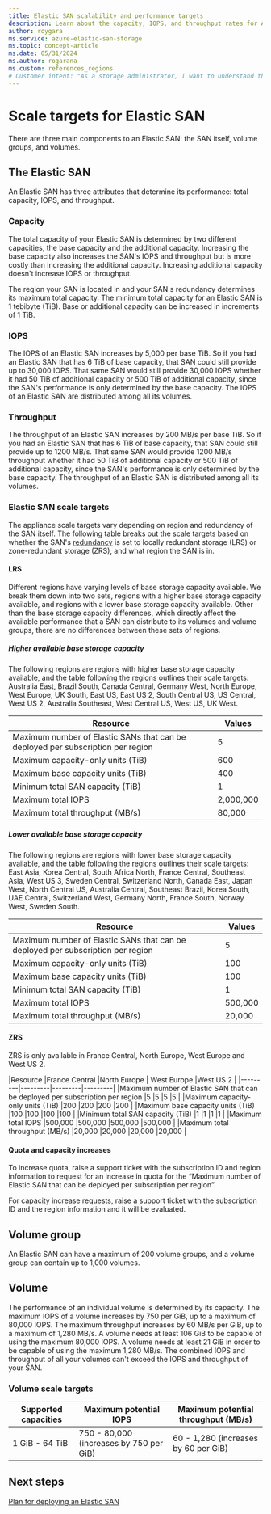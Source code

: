 ```yaml
---
title: Elastic SAN scalability and performance targets
description: Learn about the capacity, IOPS, and throughput rates for Azure Elastic SAN. Learn which regions support higher capacities.
author: roygara
ms.service: azure-elastic-san-storage
ms.topic: concept-article
ms.date: 05/31/2024
ms.author: rogarana
ms.custom: references_regions
# Customer intent: "As a storage administrator, I want to understand the scalability and performance targets of Elastic SAN, so that I can optimize capacity, IOPS, and throughput for my deployment requirements in different regions."
---
```


# Scale targets for Elastic SAN

There are three main components to an Elastic SAN: the SAN itself, volume groups, and volumes.

## The Elastic SAN

An Elastic SAN has three attributes that determine its performance: total capacity, IOPS, and throughput.

### Capacity

The total capacity of your Elastic SAN is determined by two different capacities, the base capacity and the additional capacity. Increasing the base capacity also increases the SAN's IOPS and throughput but is more costly than increasing the additional capacity. Increasing additional capacity doesn't increase IOPS or throughput.

The region your SAN is located in and your SAN's redundancy determines its maximum total capacity. The minimum total capacity for an Elastic SAN is 1 tebibyte (TiB). Base or additional capacity can be increased in increments of 1 TiB.

### IOPS

The IOPS of an Elastic SAN increases by 5,000 per base TiB. So if you had an Elastic SAN that has 6 TiB of base capacity, that SAN could still provide up to 30,000 IOPS. That same SAN would still provide 30,000 IOPS whether it had 50 TiB of additional capacity or 500 TiB of additional capacity, since the SAN's performance is only determined by the base capacity. The IOPS of an Elastic SAN are distributed among all its volumes.

### Throughput

The throughput of an Elastic SAN increases by 200 MB/s per base TiB. So if you had an Elastic SAN that has 6 TiB of base capacity, that SAN could still provide up to 1200 MB/s. That same SAN would provide 1200 MB/s throughput whether it had 50 TiB of additional capacity or 500 TiB of additional capacity, since the SAN's performance is only determined by the base capacity. The throughput of an Elastic SAN is distributed among all its volumes.

### Elastic SAN scale targets

The appliance scale targets vary depending on region and redundancy of the SAN itself. The following table breaks out the scale targets based on whether the SAN's [redundancy](elastic-san-planning.md#redundancy) is set to locally redundant storage (LRS) or zone-redundant storage (ZRS), and what region the SAN is in.

#### LRS

Different regions have varying levels of base storage capacity available. We break them down into two sets, regions with a higher base storage capacity available, and regions with a lower base storage capacity available. Other than the base storage capacity differences, which directly affect the available performance that a SAN can distribute to its volumes and volume groups, there are no differences between these sets of regions.

##### Higher available base storage capacity

The following regions are regions with higher base storage capacity available, and the table following the regions outlines their scale targets: Australia East, Brazil South, Canada Central, Germany West, North Europe, West Europe, UK South, East US, East US 2, South Central US, US Central, West US 2, Australia Southeast, West Central US, West US, UK West.


|Resource  |Values  |
|---------|---------|
|Maximum number of Elastic SANs that can be deployed per subscription per region     | 5         |
|Maximum capacity-only units (TiB)     | 600         |
|Maximum base capacity units (TiB)     | 400         |
|Minimum total SAN capacity (TiB)     | 1         |
|Maximum total IOPS     |2,000,000         |
|Maximum total throughput (MB/s)     |80,000         |


##### Lower available base storage capacity


The following regions are regions with lower base storage capacity available, and the table following the regions outlines their scale targets: East Asia, Korea Central, South Africa North, France Central, Southeast Asia, West US 3, Sweden Central, Switzerland North, Canada East, Japan West, North Central US, Australia Central, Southeast Brazil, Korea South, UAE Central, Switzerland West, Germany North, France South, Norway West, Sweden South.


|Resource  |Values  |
|---------|---------|
|Maximum number of Elastic SANs that can be deployed per subscription per region     | 5         |
|Maximum capacity-only units (TiB)     | 100         |
|Maximum base capacity units (TiB)     | 100         |
|Minimum total SAN capacity (TiB)     | 1         |
|Maximum total IOPS     |500,000         |
|Maximum total throughput (MB/s)     |20,000         |

#### ZRS

ZRS is only available in France Central, North Europe, West Europe and West US 2.

|Resource  |France Central  |North Europe | West Europe |West US 2    |
|---------|---------|---------|---------|
|Maximum number of Elastic SAN that can be deployed per subscription per region     |5         |5        |5        |5        |
|Maximum capacity-only units (TiB)     |200         |200        |200        |200        |
|Maximum base capacity units (TiB)    |100         |100        |100        |100        |
|Minimum total SAN capacity (TiB)    |1         |1        |1        |1        |
|Maximum total IOPS     |500,000         |500,000        |500,000        |500,000        |
|Maximum total throughput (MB/s)    |20,000         |20,000        |20,000        |20,000        |

#### Quota and capacity increases
To increase quota, raise a support ticket with the subscription ID and region information to request for an increase in quota for the “Maximum number of Elastic SAN that can be deployed per subscription per region”.

For capacity increase requests, raise a support ticket with the subscription ID and the region information and it will be evaluated.

## Volume group

An Elastic SAN can have a maximum of 200 volume groups, and a volume group can contain up to 1,000 volumes.

## Volume

The performance of an individual volume is determined by its capacity. The maximum IOPS of a volume increases by 750 per GiB, up to a maximum of 80,000 IOPS. The maximum throughput increases by 60 MB/s per GiB, up to a maximum of 1,280 MB/s. A volume needs at least 106 GiB to be capable of using the maximum 80,000 IOPS. A volume needs at least 21 GiB in order to be capable of using the maximum 1,280 MB/s. The combined IOPS and throughput of all your volumes can't exceed the IOPS and throughput of your SAN.

### Volume scale targets

|Supported capacities  |Maximum potential IOPS  |Maximum potential throughput (MB/s)  |
|---------|---------|---------|
|1 GiB - 64 TiB     |750 - 80,000 (increases by 750 per GiB)         |60 - 1,280 (increases by 60 per GiB)         |

## Next steps

[Plan for deploying an Elastic SAN](elastic-san-planning.md)

